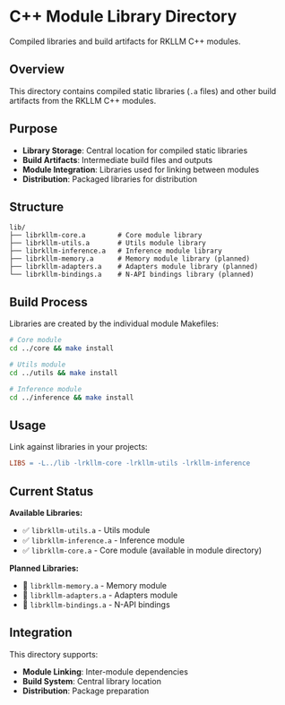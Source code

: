 # C++ Module Library Directory

Compiled libraries and build artifacts for RKLLM C++ modules.

## Overview

This directory contains compiled static libraries (`.a` files) and other build artifacts from the RKLLM C++ modules.

## Purpose

- **Library Storage**: Central location for compiled static libraries
- **Build Artifacts**: Intermediate build files and outputs
- **Module Integration**: Libraries used for linking between modules
- **Distribution**: Packaged libraries for distribution

## Structure

```
lib/
├── librkllm-core.a        # Core module library
├── librkllm-utils.a       # Utils module library  
├── librkllm-inference.a   # Inference module library
├── librkllm-memory.a      # Memory module library (planned)
├── librkllm-adapters.a    # Adapters module library (planned)
└── librkllm-bindings.a    # N-API bindings library (planned)
```

## Build Process

Libraries are created by the individual module Makefiles:

```bash
# Core module
cd ../core && make install

# Utils module  
cd ../utils && make install

# Inference module
cd ../inference && make install
```

## Usage

Link against libraries in your projects:

```makefile
LIBS = -L../lib -lrkllm-core -lrkllm-utils -lrkllm-inference
```

## Current Status

**Available Libraries:**
- ✅ `librkllm-utils.a` - Utils module
- ✅ `librkllm-inference.a` - Inference module
- ✅ `librkllm-core.a` - Core module (available in module directory)

**Planned Libraries:**
- 🚧 `librkllm-memory.a` - Memory module
- 🚧 `librkllm-adapters.a` - Adapters module  
- 🚧 `librkllm-bindings.a` - N-API bindings

## Integration

This directory supports:
- **Module Linking**: Inter-module dependencies
- **Build System**: Central library location
- **Distribution**: Package preparation
